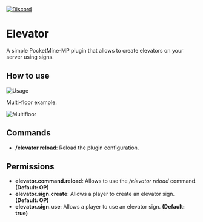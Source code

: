 [![Discord](https://img.shields.io/discord/620519017148579841.svg?label=&logo=discord&logoColor=ffffff&color=7389D8&labelColor=6A7EC2)](https://discord.gg/eAePyeb)

# Elevator
A simple PocketMine-MP plugin that allows to create elevators on your server using signs.

## How to use
![Usage](https://github.com/matcracker/ImageContainer/blob/master/Elevator/Elevator_Usage.gif)

Multi-floor example.

![Multifloor](https://github.com/matcracker/Elevator/blob/master/.github/Multifloor_Example.png)

## Commands
- **/elevator reload**: Reload the plugin configuration.

## Permissions
- **elevator.command.reload**: Allows to use the _/elevator reload_ command. **(Default: OP)**
- **elevator.sign.create**: Allows a player to create an elevator sign. **(Default: OP)**
- **elevator.sign.use**: Allows a player to use an elevator sign. **(Default: true)**

